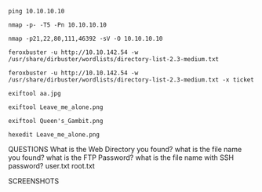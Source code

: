 
```
ping 10.10.10.10
```

```
nmap -p- -T5 -Pn 10.10.10.10
```

```
nmap -p21,22,80,111,46392 -sV -O 10.10.10.10
```

```
feroxbuster -u http://10.10.142.54 -w /usr/share/dirbuster/wordlists/directory-list-2.3-medium.txt
```

```
feroxbuster -u http://10.10.142.54 -w /usr/share/dirbuster/wordlists/directory-list-2.3-medium.txt -x ticket
```

```
exiftool aa.jpg
```

```
exiftool Leave_me_alone.png
```

```
exiftool Queen's_Gambit.png
```

```
hexedit Leave_me_alone.png
```

QUESTIONS
What is the Web Directory you found?
what is the file name you found?
what is the FTP Password?
what is the file name with SSH password?
user.txt
root.txt

SCREENSHOTS
